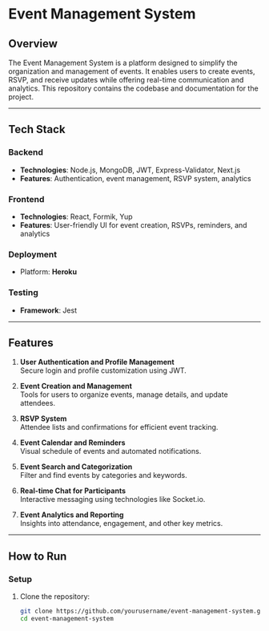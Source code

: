 # Event Management System

## Overview
The Event Management System is a platform designed to simplify the organization and management of events. It enables users to create events, RSVP, and receive updates while offering real-time communication and analytics. This repository contains the codebase and documentation for the project.

---

## Tech Stack

### Backend
- **Technologies**: Node.js, MongoDB, JWT, Express-Validator, Next.js
- **Features**: Authentication, event management, RSVP system, analytics

### Frontend
- **Technologies**: React, Formik, Yup
- **Features**: User-friendly UI for event creation, RSVPs, reminders, and analytics

### Deployment
- Platform: **Heroku**

### Testing
- **Framework**: Jest

---

## Features
1. **User Authentication and Profile Management**  
   Secure login and profile customization using JWT.

2. **Event Creation and Management**  
   Tools for users to organize events, manage details, and update attendees.

3. **RSVP System**  
   Attendee lists and confirmations for efficient event tracking.

4. **Event Calendar and Reminders**  
   Visual schedule of events and automated notifications.

5. **Event Search and Categorization**  
   Filter and find events by categories and keywords.

6. **Real-time Chat for Participants**  
   Interactive messaging using technologies like Socket.io.

7. **Event Analytics and Reporting**  
   Insights into attendance, engagement, and other key metrics.

---

## How to Run

### Setup
1. Clone the repository:
   ```bash
   git clone https://github.com/yourusername/event-management-system.git
   cd event-management-system